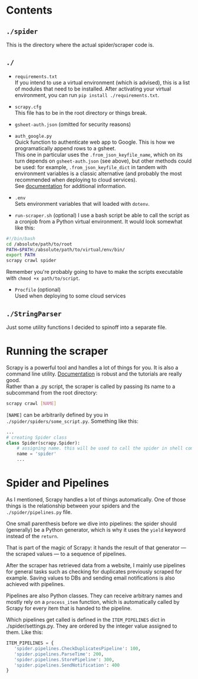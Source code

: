 # Contents
## `./spider`
This is the directory where the actual spider/scraper code is.

## `./`
- `requirements.txt`  
If you intend to use a virtual environment (which is advised), this is a list of modules that need to be installed. After activating your virtual environment, you can run `pip install ./requirements.txt`.

- `scrapy.cfg`  
This file has to be in the root directory or things break.

- `gsheet-auth.json` (omitted for security reasons)

- `auth_google.py`  
Quick function to authenticate web app to Google. This is how we programatically append rows to a gsheet.  
This one in particular uses the `.from_json_keyfile_name`, which on its turn depends on `gsheet-auth.json` (see above), but other methods could be used: for example, `.from_json_keyfile_dict` in tandem with environment variables is a classic alternative (and probably the most recommended when deploying to cloud services).  
See [documentation](https://oauth2client.readthedocs.io/en/latest/source/oauth2client.service_account.html) for additional information.  

- `.env`  
Sets environment variables that will loaded with `dotenv`.

- `run-scraper.sh` (optional)
I use a bash script be able to call the script as a cronjob from a Python virtual environment. It would look somewhat like this:
```bash
#!/bin/bash
cd /absolute/path/to/root
PATH=$PATH:/absolute/path/to/virtual/env/bin/
export PATH
scrapy crawl spider
```
Remember you're probably going to have to make the scripts executable with `chmod +x path/to/script`.
- `Procfile` (optional)  
Used when deploying to some cloud services

## `./StringParser`
Just some utility functions I decided to spinoff into a separate file.

# Running the scraper
Scrapy is a powerful tool and handles a lot of things for you. It is also a command line utility. [Documentation](https://docs.scrapy.org/en/latest/) is robust and the tutorials are really good.  
Rather than a .py script, the scraper is called by passing its name to a subcommand from the root directory:
```bash
scrapy crawl [NAME]
```
`[NAME]` can be arbitrarily defined by you in `./spider/spiders/some_script.py`. Something like this:
```Python
...
# creating Spider class
class Spider(scrapy.Spider):
    # assigning name. this will be used to call the spider in shell command.
    name = 'spider'
    ...
```

# Spider and Pipelines
As I mentioned, Scrapy handles a lot of things automatically. One of those things is the relationship between your spiders and the `./spider/pipelines.py` file.

One small parenthesis before we dive into pipelines: the spider should (generally) be a Python generator, which is why it uses the `yield` keyword instead of the `return`.

That is part of the magic of Scrapy: it hands the result of that generator — the scraped values — to a sequence of pipelines.

After the scraper has retrieved data from a website, I mainly use pipelines for general tasks such as checking for duplicates previously scraped for example. Saving values to DBs and sending email notifications is also achieved with pipelines.

Pipelines are also Python classes. They can receive arbitrary names and mostly rely on a `process_item` function, which is automatically called by Scrapy for every item that is handed to the pipeline.

Which pipelines get called is defined in the `ITEM_PIPELINES` dict in ./spider/settings.py. They are ordered by the integer value assigned to them. Like this:
```Python
ITEM_PIPELINES = {
   'spider.pipelines.CheckDuplicatesPipeline': 100,
   'spider.pipelines.ParseTime': 200,
   'spider.pipelines.StorePipeline': 300,
   'spider.pipelines.SendNotification': 400
}
```
